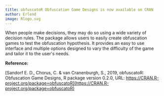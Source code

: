 ```yaml
---
title: obfuscatoR Obfuscation Game Designs is now available on CRAN
author: Erlend
image: Rlogo.svg
---
```


When people make decisions, they may do so using a wide variety of decision rules. The package allows users to easily create obfuscation games to test the obfuscation hypothesis. It provides an easy to use interface and multiple options designed to vary the difficulty of the game and tailor it to the user's needs.


**Reference:**

[Sandorf E. D., Chorus, C. & van Cranenburgh, S., 2019, obfuscatoR: Obfuscation Game Designs, R package version 0.2.0, URL: https://CRAN.R-project.org/package=obfuscatoR](https://CRAN.R-project.org/package=obfuscatoR)
